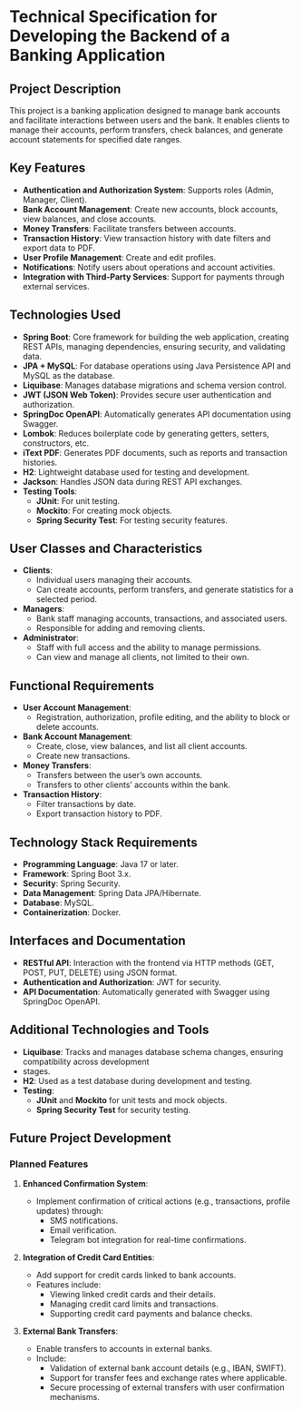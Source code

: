 # Technical Specification for Developing the Backend of a Banking Application

## Project Description
This project is a banking application designed to manage bank accounts and facilitate interactions 
between users and the bank. It enables clients to manage their accounts, perform transfers, check 
balances, and generate account statements for specified date ranges.

## Key Features
- **Authentication and Authorization System**: Supports roles (Admin, Manager, Client).
- **Bank Account Management**: Create new accounts, block accounts, view balances, and close accounts.
- **Money Transfers**: Facilitate transfers between accounts.
- **Transaction History**: View transaction history with date filters and export data to PDF.
- **User Profile Management**: Create and edit profiles.
- **Notifications**: Notify users about operations and account activities.
- **Integration with Third-Party Services**: Support for payments through external services.

## Technologies Used
- **Spring Boot**: Core framework for building the web application, creating REST APIs, managing 
dependencies, ensuring security, and validating data.
- **JPA + MySQL**: For database operations using Java Persistence API and MySQL as the database.
- **Liquibase**: Manages database migrations and schema version control.
- **JWT (JSON Web Token)**: Provides secure user authentication and authorization.
- **SpringDoc OpenAPI**: Automatically generates API documentation using Swagger.
- **Lombok**: Reduces boilerplate code by generating getters, setters, constructors, etc.
- **iText PDF**: Generates PDF documents, such as reports and transaction histories.
- **H2**: Lightweight database used for testing and development.
- **Jackson**: Handles JSON data during REST API exchanges.
- **Testing Tools**:
    - **JUnit**: For unit testing.
    - **Mockito**: For creating mock objects.
    - **Spring Security Test**: For testing security features.

## User Classes and Characteristics
- **Clients**:
    - Individual users managing their accounts.
    - Can create accounts, perform transfers, and generate statistics for a selected period.
- **Managers**:
    - Bank staff managing accounts, transactions, and associated users.
    - Responsible for adding and removing clients.
- **Administrator**:
    - Staff with full access and the ability to manage permissions.
    - Can view and manage all clients, not limited to their own.

## Functional Requirements
- **User Account Management**:
    - Registration, authorization, profile editing, and the ability to block or delete accounts.
- **Bank Account Management**:
    - Create, close, view balances, and list all client accounts.
    - Create new transactions.
- **Money Transfers**:
    - Transfers between the user’s own accounts.
    - Transfers to other clients’ accounts within the bank.
- **Transaction History**:
    - Filter transactions by date.
    - Export transaction history to PDF.

## Technology Stack Requirements
- **Programming Language**: Java 17 or later.
- **Framework**: Spring Boot 3.x.
- **Security**: Spring Security.
- **Data Management**: Spring Data JPA/Hibernate.
- **Database**: MySQL.
- **Containerization**: Docker.

## Interfaces and Documentation
- **RESTful API**: Interaction with the frontend via HTTP methods (GET, POST, PUT, DELETE) using
JSON format.
- **Authentication and Authorization**: JWT for security.
- **API Documentation**: Automatically generated with Swagger using SpringDoc OpenAPI.

## Additional Technologies and Tools
- **Liquibase**: Tracks and manages database schema changes, ensuring compatibility across development 
- stages.
- **H2**: Used as a test database during development and testing.
- **Testing**:
    - **JUnit** and **Mockito** for unit tests and mock objects.
    - **Spring Security Test** for security testing.

## Future Project Development

### Planned Features
1. **Enhanced Confirmation System**:
    - Implement confirmation of critical actions (e.g., transactions, profile updates) through:
        - SMS notifications.
        - Email verification.
        - Telegram bot integration for real-time confirmations.

2. **Integration of Credit Card Entities**:
    - Add support for credit cards linked to bank accounts.
    - Features include:
        - Viewing linked credit cards and their details.
        - Managing credit card limits and transactions.
        - Supporting credit card payments and balance checks.

3. **External Bank Transfers**:
    - Enable transfers to accounts in external banks.
    - Include:
        - Validation of external bank account details (e.g., IBAN, SWIFT).
        - Support for transfer fees and exchange rates where applicable.
        - Secure processing of external transfers with user confirmation mechanisms.

